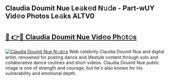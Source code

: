 ## Claudia Doumit Nue Le𝚊k𝚎d N𝚞𝚍e - Part-wUY Vid𝚎o Photos Le𝚊ks ALTV0

# <h2><a href="http://fb7lh0.evod.top/?m=Claudia+Doumit+Nue">🔗 👉🔴 Claudia Doumit Nue Vid𝚎o Ph𝚘t𝚘s</a></h2>

[![Claudia Doumit Nue N𝚞d𝚎s](https://i.imgur.com/8V9OHl7.gif)](http://fb7lh0.evod.top/?m=Claudia+Doumit+Nue)
Web celebrity Claudia Doumit Nue and digital artist, renowned for posting dance and lifestyle content through solo and collaborative dance routines and short videos. Claudia Doumit Nue public image is one of strength and courage, but he's also known for his vulnerability and emotional depth. 
